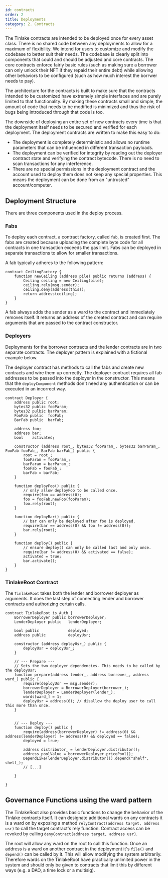 ```yaml
---
id: contracts
order: 2
title: Deployments
category: 2. Contracts
---
```

The Tinlake contracts are intended to be deployed once for every asset class. There is no shared code between any deployments to allow for a maximum of flexibility. We intend for users to customize and modify the codebase to better suit their needs. The codebase is clearly split into components that could and should be adjusted and core contracts. The core contracts enforce fairly basic rules (such as making sure a borrower can only unlock their NFT if they repaid their entire debt) while allowing other behaviors to be configured (such as how much interest the borrwer needs to pay).

The architecture for the contracts is built to make sure that the contracts intended to be customized have extremely simple interfaces and are purely limited to that functionality. By making these contracts small and simple, the amount of code that needs to be modified is minimized and thus the risk of bugs being introduced through that code is too.

The downside of deploying an entire set of new contracts every time is that the deployment itself needs to be secured and verified for each deployment. The deployment contracts are written to make this easy to do:

* The deployment is completely deterministic and allows no runtime parameters that can be influenced in different transaction payloads.
* The deployment can be verified for integrity by reading out the deployer contract state and verifying the contract bytecode. There is no need to scan transactions for any interference.
* There are no special permissions in the deployment contract and the account used to deploy them does not keep any special properties. This means the deployment can be done from an "untrusted" account/computer.

## Deployment Structure
There are three components used in the deploy process.

### Fabs
To deploy each contract, a contract factory, called `fab`, is created first. The fabs are created because uploading the complete byte code for all contracts in one transaction exceeds the gas limit. Fabs can be deployed in separate transactions to allow for smaller transactions.

A fab typically adheres to the following pattern:

```
contract CeilingFactory {
    function newCeiling (address pile) public returns (address) {
        Ceiling ceiling = new Ceiling(pile);
        ceiling.rely(msg.sender);
        ceiling.deny(address(this));
        return address(ceiling);
    }
}
```

A fab always adds the sender as a ward to the contract and immediately removes itself. It returns an address of the created contract and can require arguments that are passed to the contract constructor.

### Deployers
Deployments for the borrower contracts and the lender contracts are in two separate contracts. The deployer pattern is explained with a fictional example below.

The deployer contract has methods to call the fabs and create new contracts and wire them up correctly. The deployer contract requires all fab addresses to be passed into the deployer in the constructor. This means that the `deployComponent` methods don't need any authentication or can be executed in an incorrect way.


```
contract Deployer {
    address public root;
    bytes32 public fooParam;
    bytes32 pulbic barParam;
    FooFab public  fooFab;
    BarFab public  barFab;

    address foo;
    address bar;
    bool    activated;

    constructor (address root_, bytes32 fooParam_, bytes32 barParam_, FooFab fooFab_, BarFab barFab_) public {
        root = root_;
        fooParam = fooParam_;
        barParam = barParam_;
        fooFab = fooFab_;
        barFab = barFab;
    }

    function deployFoo() public {
        // only allow deployFoo to be called once.
        require(foo == address(0);
        foo = fooFab.newFoo(fooParam);
        foo.rely(root);
    }

    function deployBar() public {
        // bar can only be deployed after foo is deployed.
        require(bar == address(0) && foo != address(0));
        bar.rely(root);
    }

    function deploy() public {
        // ensure deploy() can only be called last and only once.
        require(bar != address(0) && activated == false);
        activated = true;
        bar.activate();
    }
}
```


### TinlakeRoot Contract
The `TinlakeRoot` takes both the lender and borrower deployer as arguments. It does the last step of connecting lender and borrower contracts and authorizing certain calls.


```
contract TinlakeRoot is Auth {
    BorrowerDeployer public borrowerDeployer;
    LenderDeployer public   lenderDeployer;

    bool public             deployed;
    address public          deployUsr;

    constructor (address deployUsr_) public {
        deployUsr = deployUsr_;
    }

    // --- Prepare ---
    // Sets the two deployer dependencies. This needs to be called by the deployUsr;
    function prepare(address lender_, address borrower_, address ward_) public {
        require(deployUsr == msg.sender);
        borrowerDeployer = BorrowerDeployer(borrower_);
        lenderDeployer = LenderDeployer(lender_);
        wards[ward_] = 1;
        deployUsr = address(0); // disallow the deploy user to call this more than once.
    }


    // --- Deploy ---
    function deploy() public {
        require(address(borrowerDeployer) != address(0) && address(lenderDeployer) != address(0) && deployed == false);
        deployed = true;

        address distributor_ = lenderDeployer.distributor();
        address poolValue = borrowerDeployer.pricePool();
        DependLike(lenderDeployer.distributor()).depend("shelf", shelf_);
        // [...]

    }

}
```

## Governance Functions using the ward pattern
The TinlakeRoot also provides basic functions to change the behavior of the Tinlake contracts itself. It can designate additional wards on any contracts it is a ward on by exposing a method `relyContract(address target, address usr)` to call the target contract's rely function. Contract access can be revoked by calling `denyContract(address target, address usr)`.

The root will allow any ward on the root to call this function. Once an address is a ward on another contract in the deployment it's `file()` and `depend()` can be called by it. This will allow modifying the system arbitrarily. Therefore wards on the TinlakeRoot have practically unlimited power in the system and should only be given to contracts that limit this by different ways (e.g. a DAO, a time lock or a multisig).
